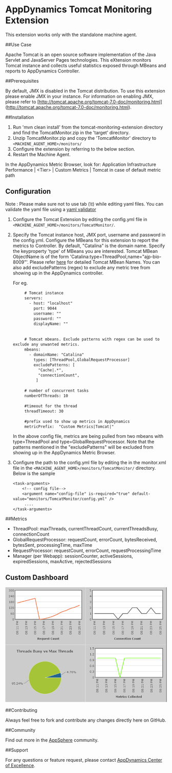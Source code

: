 # AppDynamics Tomcat Monitoring Extension

This extension works only with the standalone machine agent.

##Use Case

Apache Tomcat is an open source software implementation of the Java Servlet and JavaServer Pages technologies. This eXtension monitors Tomcat instance and collects useful statistics exposed through MBeans and reports to AppDynamics Controller.

##Prerequisites

By default, JMX is disabled in the Tomcat distribution. To use this extension please enable JMX in your instance. For information on enabling JMX, please refer to [http://tomcat.apache.org/tomcat-7.0-doc/monitoring.html] (http://tomcat.apache.org/tomcat-7.0-doc/monitoring.html).

##Installation

1. Run 'mvn clean install' from the tomcat-monitoring-extension directory and find the TomcatMonitor.zip in the 'target' directory.
2. Unzip TomcatMonitor.zip and copy the 'TomcatMonitor' directory to `<MACHINE_AGENT_HOME>/monitors/`
3. Configure the extension by referring to the below section.
5. Restart the Machine Agent.

In the AppDynamics Metric Browser, look for: Application Infrastructure Performance  | \<Tier\> | Custom Metrics | Tomcat in case of default metric path

## Configuration

Note : Please make sure not to use tab (\t) while editing yaml files. You can validate the yaml file using a [yaml validator](http://yamllint.com/)

1. Configure the Tomcat Extension by editing the config.yml file in `<MACHINE_AGENT_HOME>/monitors/TomcatMonitor/`.
2. Specify the Tomcat instance host, JMX port, username and password in the config.yml. Configure the MBeans for this extension to report the metrics to Controller. By default, "Catalina" is the domain name. Specify the keyproperty 'type' of MBeans you are interested. Tomcat MBean ObjectName is of the form 'Catalina:type=ThreadPool,name="ajp-bio-8009"'. Please refer [here](http://tomcat.apache.org/tomcat-6.0-doc/funcspecs/mbean-names.html) for detailed Tomcat MBean Names.
You can also add excludePatterns (regex) to exclude any metric tree from showing up in the AppDynamics controller.

   For eg.
   ```
        # Tomcat instance
        servers:
          - host: "localhost"
            port: 9044
            username: ""
            password: ""
            displayName: ""
            

        # Tomcat mbeans. Exclude patterns with regex can be used to exclude any unwanted metrics.
        mbeans:
          - domainName: "Catalina"
            types: [ThreadPool,GlobalRequestProcessor]
            excludePatterns: [
              "Cache|.*",
              "connectionCount",
             ]

        # number of concurrent tasks
		numberOfThreads: 10

		#timeout for the thread
		threadTimeout: 30

        #prefix used to show up metrics in AppDynamics
        metricPrefix:  "Custom Metrics|Tomcat|"

   ```
   In the above config file, metrics are being pulled from two mbeans with type=ThreadPool and type=GlobalRequestProcessor.
   Note that the patterns mentioned in the "excludePatterns" will be excluded from showing up in the AppDynamics Metric Browser.


3. Configure the path to the config.yml file by editing the <task-arguments> in the monitor.xml file in the `<MACHINE_AGENT_HOME>/monitors/TomcatMonitor/` directory. Below is the sample

     ```
     <task-arguments>
         <!-- config file-->
         <argument name="config-file" is-required="true" default-value="monitors/TomcatMonitor/config.yml" />
          ....
     </task-arguments>
    ```



##Metrics

* ThreadPool: maxThreads, currentThreadCount, currentThreadsBusy, connectionCount
* GlobalRequestProcessor: requestCount, errorCount, bytesReceived, bytesSent, processingTime, maxTime
* RequestProcessor: requestCount, errorCount, requestProcessingTime
* Manager (per Webapp): sessionCounter, activeSessions, expiredSessions, maxActive, rejectedSessions


## Custom Dashboard
![](https://github.com/Appdynamics/tomcat-monitoring-extension/raw/master/Dashboard.png)

##Contributing

Always feel free to fork and contribute any changes directly here on GitHub.

##Community

Find out more in the [AppSphere](http://community.appdynamics.com/t5/AppDynamics-eXchange/Tomcat-Monitoring-Extension/idi-p/9070) community.

##Support

For any questions or feature request, please contact [AppDynamics Center of Excellence](mailto:ace-request@appdynamics.com).
